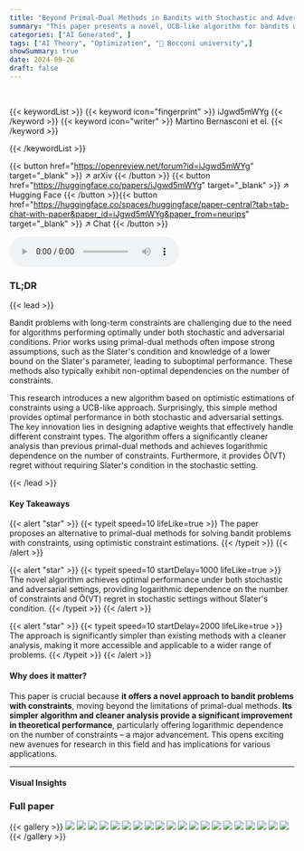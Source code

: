 ```yaml
---
title: "Beyond Primal-Dual Methods in Bandits with Stochastic and Adversarial Constraints"
summary: "This paper presents a novel, UCB-like algorithm for bandits with stochastic and adversarial constraints, achieving optimal performance without the stringent assumptions of prior primal-dual methods."
categories: ["AI Generated", ]
tags: ["AI Theory", "Optimization", "🏢 Bocconi university",]
showSummary: true
date: 2024-09-26
draft: false
---
```


<br>

{{< keywordList >}}
{{< keyword icon="fingerprint" >}} iJgwd5mWYg {{< /keyword >}}
{{< keyword icon="writer" >}} Martino Bernasconi et el. {{< /keyword >}}
 
{{< /keywordList >}}

{{< button href="https://openreview.net/forum?id=iJgwd5mWYg" target="_blank" >}}
↗ arXiv
{{< /button >}}
{{< button href="https://huggingface.co/papers/iJgwd5mWYg" target="_blank" >}}
↗ Hugging Face
{{< /button >}}{{< button href="https://huggingface.co/spaces/huggingface/paper-central?tab=tab-chat-with-paper&paper_id=iJgwd5mWYg&paper_from=neurips" target="_blank" >}}
↗ Chat
{{< /button >}}




<audio controls>
    <source src="https://ai-paper-reviewer.com/iJgwd5mWYg/podcast.wav" type="audio/wav">
    Your browser does not support the audio element.
</audio>


### TL;DR


{{< lead >}}

Bandit problems with long-term constraints are challenging due to the need for algorithms performing optimally under both stochastic and adversarial conditions. Prior works using primal-dual methods often impose strong assumptions, such as the Slater's condition and knowledge of a lower bound on the Slater's parameter, leading to suboptimal performance.  These methods also typically exhibit non-optimal dependencies on the number of constraints.

This research introduces a new algorithm based on optimistic estimations of constraints using a UCB-like approach.  Surprisingly, this simple method provides optimal performance in both stochastic and adversarial settings.  The key innovation lies in designing adaptive weights that effectively handle different constraint types.  The algorithm offers a significantly cleaner analysis than previous primal-dual methods and achieves logarithmic dependence on the number of constraints.  Furthermore, it provides Õ(VT) regret without requiring Slater's condition in the stochastic setting.

{{< /lead >}}


#### Key Takeaways

{{< alert "star" >}}
{{< typeit speed=10 lifeLike=true >}} The paper proposes an alternative to primal-dual methods for solving bandit problems with constraints, using optimistic constraint estimations. {{< /typeit >}}
{{< /alert >}}

{{< alert "star" >}}
{{< typeit speed=10 startDelay=1000 lifeLike=true >}} The novel algorithm achieves optimal performance under both stochastic and adversarial settings, providing logarithmic dependence on the number of constraints and Õ(VT) regret in stochastic settings without Slater's condition. {{< /typeit >}}
{{< /alert >}}

{{< alert "star" >}}
{{< typeit speed=10 startDelay=2000 lifeLike=true >}} The approach is significantly simpler than existing methods with a cleaner analysis, making it more accessible and applicable to a wider range of problems. {{< /typeit >}}
{{< /alert >}}

#### Why does it matter?
This paper is crucial because **it offers a novel approach to bandit problems with constraints**, moving beyond the limitations of primal-dual methods.  **Its simpler algorithm and cleaner analysis provide a significant improvement in theoretical performance**, particularly offering logarithmic dependence on the number of constraints – a major advancement. This opens exciting new avenues for research in this field and has implications for various applications.

------
#### Visual Insights







### Full paper

{{< gallery >}}
<img src="https://ai-paper-reviewer.com/iJgwd5mWYg/1.png" class="grid-w50 md:grid-w33 xl:grid-w25" />
<img src="https://ai-paper-reviewer.com/iJgwd5mWYg/2.png" class="grid-w50 md:grid-w33 xl:grid-w25" />
<img src="https://ai-paper-reviewer.com/iJgwd5mWYg/3.png" class="grid-w50 md:grid-w33 xl:grid-w25" />
<img src="https://ai-paper-reviewer.com/iJgwd5mWYg/4.png" class="grid-w50 md:grid-w33 xl:grid-w25" />
<img src="https://ai-paper-reviewer.com/iJgwd5mWYg/5.png" class="grid-w50 md:grid-w33 xl:grid-w25" />
<img src="https://ai-paper-reviewer.com/iJgwd5mWYg/6.png" class="grid-w50 md:grid-w33 xl:grid-w25" />
<img src="https://ai-paper-reviewer.com/iJgwd5mWYg/7.png" class="grid-w50 md:grid-w33 xl:grid-w25" />
<img src="https://ai-paper-reviewer.com/iJgwd5mWYg/8.png" class="grid-w50 md:grid-w33 xl:grid-w25" />
<img src="https://ai-paper-reviewer.com/iJgwd5mWYg/9.png" class="grid-w50 md:grid-w33 xl:grid-w25" />
<img src="https://ai-paper-reviewer.com/iJgwd5mWYg/10.png" class="grid-w50 md:grid-w33 xl:grid-w25" />
<img src="https://ai-paper-reviewer.com/iJgwd5mWYg/11.png" class="grid-w50 md:grid-w33 xl:grid-w25" />
<img src="https://ai-paper-reviewer.com/iJgwd5mWYg/12.png" class="grid-w50 md:grid-w33 xl:grid-w25" />
<img src="https://ai-paper-reviewer.com/iJgwd5mWYg/13.png" class="grid-w50 md:grid-w33 xl:grid-w25" />
<img src="https://ai-paper-reviewer.com/iJgwd5mWYg/14.png" class="grid-w50 md:grid-w33 xl:grid-w25" />
<img src="https://ai-paper-reviewer.com/iJgwd5mWYg/15.png" class="grid-w50 md:grid-w33 xl:grid-w25" />
<img src="https://ai-paper-reviewer.com/iJgwd5mWYg/16.png" class="grid-w50 md:grid-w33 xl:grid-w25" />
<img src="https://ai-paper-reviewer.com/iJgwd5mWYg/17.png" class="grid-w50 md:grid-w33 xl:grid-w25" />
<img src="https://ai-paper-reviewer.com/iJgwd5mWYg/18.png" class="grid-w50 md:grid-w33 xl:grid-w25" />
<img src="https://ai-paper-reviewer.com/iJgwd5mWYg/19.png" class="grid-w50 md:grid-w33 xl:grid-w25" />
<img src="https://ai-paper-reviewer.com/iJgwd5mWYg/20.png" class="grid-w50 md:grid-w33 xl:grid-w25" />
{{< /gallery >}}